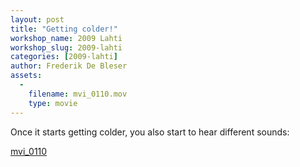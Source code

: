 ```yaml
---
layout: post
title: "Getting colder!"
workshop_name: 2009 Lahti
workshop_slug: 2009-lahti
categories: [2009-lahti]
author: Frederik De Bleser
assets:
  -
    filename: mvi_0110.mov
    type: movie
---
```

Once it starts getting colder, you also start to hear different sounds:

<a href='http://workshops.nodebox.net/2009/wp-content/uploads/mvi_0110.mov'>mvi_0110</a>
